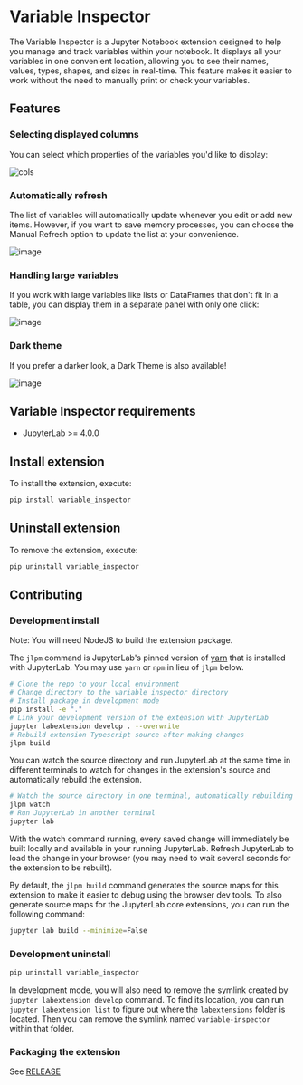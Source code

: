 # Variable Inspector

The Variable Inspector is a Jupyter Notebook extension designed to help you manage and track variables within your notebook. It displays all your variables in one convenient location, allowing you to see their names, values, types, shapes, and sizes in real-time. This feature makes it easier to work without the need to manually print or check your variables.

## Features

### Selecting displayed columns

You can select which properties of the variables you'd like to display:

![cols](https://github.com/user-attachments/assets/d282fdac-491d-4890-af07-fce5dbdaa27a)

### Automatically refresh

The list of variables will automatically update whenever you edit or add new items. However, if you want to save memory processes, you can choose the Manual Refresh option to update the list at your convenience.

![image](https://github.com/user-attachments/assets/281eec42-a227-434d-bb36-028a10e8338c)

### Handling large variables

If you work with large variables like lists or DataFrames that don't fit in a table, you can display them in a separate panel with only one click:

![image](https://github.com/user-attachments/assets/fea0d038-f674-4148-8c0b-039bea8a34d2)

### Dark theme

If you prefer a darker look, a Dark Theme is also available!

![image](https://github.com/user-attachments/assets/e9b4356a-68dc-4ee9-84bf-de4944466301)

## Variable Inspector requirements

- JupyterLab >= 4.0.0

## Install extension

To install the extension, execute:

```bash
pip install variable_inspector
```

## Uninstall extension

To remove the extension, execute:

```bash
pip uninstall variable_inspector
```

## Contributing

### Development install

Note: You will need NodeJS to build the extension package.

The `jlpm` command is JupyterLab's pinned version of
[yarn](https://yarnpkg.com/) that is installed with JupyterLab. You may use
`yarn` or `npm` in lieu of `jlpm` below.

```bash
# Clone the repo to your local environment
# Change directory to the variable_inspector directory
# Install package in development mode
pip install -e "."
# Link your development version of the extension with JupyterLab
jupyter labextension develop . --overwrite
# Rebuild extension Typescript source after making changes
jlpm build
```

You can watch the source directory and run JupyterLab at the same time in different terminals to watch for changes in the extension's source and automatically rebuild the extension.

```bash
# Watch the source directory in one terminal, automatically rebuilding when needed
jlpm watch
# Run JupyterLab in another terminal
jupyter lab
```

With the watch command running, every saved change will immediately be built locally and available in your running JupyterLab. Refresh JupyterLab to load the change in your browser (you may need to wait several seconds for the extension to be rebuilt).

By default, the `jlpm build` command generates the source maps for this extension to make it easier to debug using the browser dev tools. To also generate source maps for the JupyterLab core extensions, you can run the following command:

```bash
jupyter lab build --minimize=False
```

### Development uninstall

```bash
pip uninstall variable_inspector
```

In development mode, you will also need to remove the symlink created by `jupyter labextension develop`
command. To find its location, you can run `jupyter labextension list` to figure out where the `labextensions`
folder is located. Then you can remove the symlink named `variable-inspector` within that folder.

### Packaging the extension

See [RELEASE](RELEASE.md)
